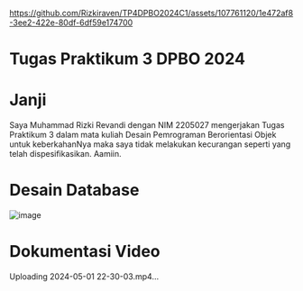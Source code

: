 
https://github.com/Rizkiraven/TP4DPBO2024C1/assets/107761120/1e472af8-3ee2-422e-80df-6df59e174700
# Tugas Praktikum 3 DPBO 2024
# Janji
Saya Muhammad Rizki Revandi dengan NIM 2205027 mengerjakan Tugas Praktikum 3
dalam mata kuliah Desain Pemrograman Berorientasi Objek untuk keberkahanNya maka saya tidak
melakukan kecurangan seperti yang telah dispesifikasikan. Aamiin.

# Desain Database
![image](https://github.com/Rizkiraven/TP4DPBO2024C1/assets/107761120/1831ec52-5268-42a7-a17b-36c7e333ed43)

# Dokumentasi Video
Uploading 2024-05-01 22-30-03.mp4…

